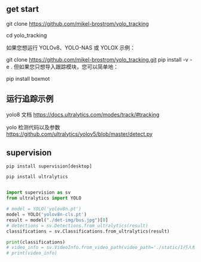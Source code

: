 

## get start

git clone https://github.com/mikel-brostrom/yolo_tracking

cd yolo_tracking

如果您想运行 YOLOv8、YOLO-NAS 或 YOLOX 示例：

git clone https://github.com/mikel-brostrom/yolo_tracking.git
pip install -v -e .
但如果您只想导入跟踪模块，您可以简单地：

pip install boxmot

## 运行追踪示例

yolo8 文档 https://docs.ultralytics.com/modes/track/#tracking

yolo 检测代码以及参数
https://github.com/ultralytics/yolov5/blob/master/detect.py



## supervision


```shell
pip install supervision[desktop]

pip install ultralytics
```

```python

import supervision as sv
from ultralytics import YOLO

# model = YOLO('yolov8n.pt')
model = YOLO('yolov8n-cls.pt')
result = model("./det-img/bus.jpg")[0]
# detections = sv.Detections.from_ultralytics(result)
classifications = sv.Classifications.from_ultralytics(result)

print(classifications)
# video_info = sv.VideoInfo.from_video_path(video_path='./static/1行人检测测试视频.mp4')
# print(video_info)

```